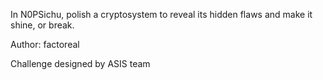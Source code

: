 In N0PSichu, polish a cryptosystem to reveal its hidden flaws and make it shine, or break.

Author: factoreal

Challenge designed by ASIS team
